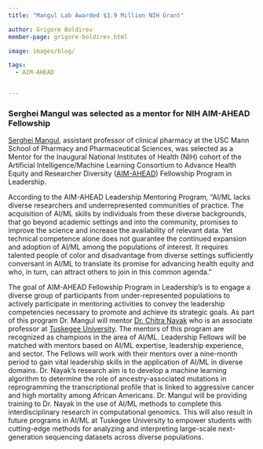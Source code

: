 ```yaml
---
title: "Mangul Lab Awarded $3.9 Million NIH Grant"

author: Grigore Boldirev
member-page: grigore-boldirev.html

image: images/blog/

tags:
  - AIM-AHEAD


---
```




### Serghei Mangul was selected as a mentor for NIH AIM-AHEAD Fellowship
[Serghei Mangul](https://pharmacyschool.usc.edu/faculty/serghei-mangul-phd/), assistant professor of clinical pharmacy at the USC Mann School of Pharmacy and Pharmaceutical Sciences, was selected as a Mentor for the Inaugural National Institutes of Health (NIH) cohort of the Artificial Intelligence/Machine Learning Consortium to Advance Health Equity and Researcher Diversity ([AIM-AHEAD](https://aim-ahead.net/)) Fellowship Program in Leadership. 

According to the AIM-AHEAD Leadership Mentoring Program, “AI/ML lacks diverse researchers and underrepresented communities of practice. The acquisition of AI/ML skills by individuals from these diverse backgrounds, that go beyond academic settings and into the community, promises to improve the science and increase the availability of relevant data. Yet technical competence alone does not guarantee the continued expansion and adoption of AI/ML among the populations of interest. It requires talented people of color and disadvantage from diverse settings sufficiently conversant in AI/ML to translate its promise for advancing health equity and who, in turn, can attract others to join in this common agenda.”



The goal of  AIM-AHEAD Fellowship Program in Leadership’s is to engage a diverse group of participants from under-represented populations to actively participate in mentoring activities to convey the leadership competencies necessary to promote and achieve its strategic goals. As part of this program Dr. Mangul will mentor [Dr. Chitra Nayak](https://mangul-lab-usc.github.io/members/nayak_chitra.html)  who is an associate professor at  [Tuskegee University](https://www.tuskegee.edu/). The mentors of this program are recognized as champions in the area of  AI/ML.  Leadership Fellows will be matched with mentors based on AI/ML expertise, leadership experience, and sector. The Fellows will work with their mentors over a nine-month period to gain vital leadership skills in the application of AI/ML in diverse domains. Dr. Nayak’s research aim is to develop a machine learning algorithm to determine the role of ancestry-associated mutations in reprogramming the transcriptional profile that is linked to aggressive cancer and high mortality among African Americans. Dr. Mangul will be providing training to Dr. Nayak in the use of AI/ML methods to complete this interdisciplinary research in computational genomics. This will also result in future programs in AI/ML at Tuskegee University to empower students with cutting-edge methods for analyzing and interpreting large-scale next-generation sequencing datasets across diverse populations.





